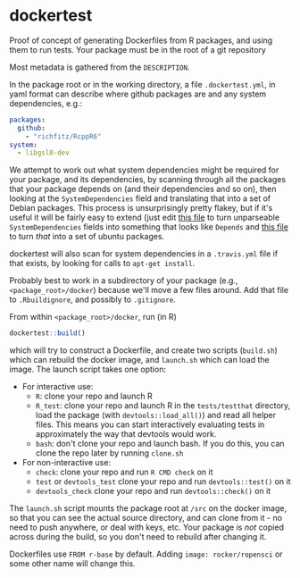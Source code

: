 # dockertest

Proof of concept of generating Dockerfiles from R packages, and using them to
run tests.  Your package must be in the root of a git repository

Most metadata is gathered from the `DESCRIPTION`.

In the package root or in the working directory, a file `.dockertest.yml`, in yaml format can describe where github packages are and any system dependencies, e.g.:

```yaml
packages:
  github:
    - "richfitz/RcppR6"
system:
  - libgsl0-dev
```

We attempt to work out what system dependencies might be required for your package, and its dependencies, by scanning through all the packages that your package depends on (and their dependencies and so on), then looking at the `SystemDependencies` field and translating that into a set of Debian packages.  This process is unsurprisingly pretty flakey, but if it's useful it will be fairly easy to extend (just edit [this file](https://github.com/richfitz/dockertest/blob/master/inst/system_requirements_sanitise.yml) to turn unparseable `SystemDependencies` fields into something that looks like `Depends` and [this file](https://github.com/richfitz/dockertest/blob/master/inst/system_requirements_apt_get.yml) to turn *that* into a set of ubuntu packages.

dockertest will also scan for system dependencies in a `.travis.yml` file if that exists, by looking for calls to `apt-get install`.

Probably best to work in a subdirectory of your package (e.g., `<package_root>/docker`) because we'll move a few files around.  Add that file to `.Rbuildignore`, and possibly to `.gitignore`.

From within `<package_root>/docker`, run (in R)

```R
dockertest::build()
```

which will try to construct a Dockerfile, and create two scripts (`build.sh`) which can rebuild the docker image, and `launch.sh` which can load the image.  The launch script takes one option:

* For interactive use:
  * `R`: clone your repo and launch R
  * `R_test`: clone your repo and launch R in the `tests/testthat` directory, load the package (with `devtools::load_all()`) and read all helper files.  This means you can start interactively evaluating tests in approximately the way that devtools would work.
  * `bash`: don't clone your repo and launch bash.  If you do this, you can clone the repo later by running `clone.sh`
* For non-interactive use:
  * `check`: clone your repo and run `R CMD check` on it
  * `test` or `devtools_test` clone your repo and run `devtools::test()` on it
  * `devtools_check` clone your repo and run `devtools::check()` on it

The `launch.sh` script mounts the package root at `/src` on the docker image, so that you can see the actual source directory, and can clone from it - no need to push anywhere, or deal with keys, etc.  Your package is *not* copied across during the build, so you don't need to rebuild after changing it.

Dockerfiles use `FROM r-base` by default.  Adding `image: rocker/ropensci` or some other name will change this.
